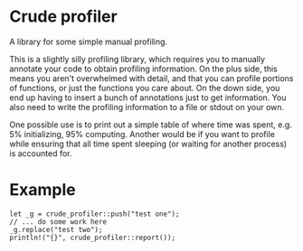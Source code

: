 # Crude profiler

A library for some simple manual profiling.

This is a slightly silly profiling library, which requires you to
manually annotate your code to obtain profiling information.  On the
plus side, this means you aren't overwhelmed with detail, and that you
can profile portions of functions, or just the functions you care
about.  On the down side, you end up having to insert a bunch of
annotations just to get information.  You also need to write the
profiling information to a file or stdout on your own.

One possible use is to print out a simple table of where time was
spent, e.g. 5% initializing, 95% computing.  Another would be if you
want to profile while ensuring that all time spent sleeping (or
waiting for another process) is accounted for.

# Example

```
let _g = crude_profiler::push("test one");
// ... do some work here
_g.replace("test two");
println!("{}", crude_profiler::report());
```
